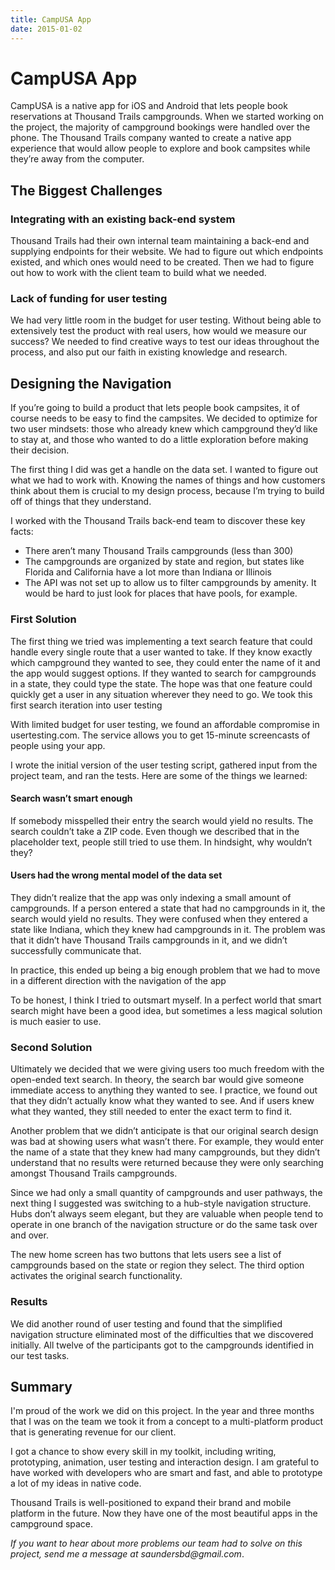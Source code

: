 ```yaml
---
title: CampUSA App
date: 2015-01-02
---
```


# CampUSA App

CampUSA is a native app for iOS and Android that lets people book reservations at Thousand Trails campgrounds. When we started working on the project, the majority of campground bookings were handled over the phone. The Thousand Trails company wanted to create a native app experience that would allow people to explore and book campsites while they’re away from the computer.

## The Biggest Challenges

### Integrating with an existing back-end system

Thousand Trails had their own internal team maintaining a back-end and supplying endpoints for their website. We had to figure out which endpoints existed, and which ones would need to be created. Then we had to figure out how to work with the client team to build what we needed.

### Lack of funding for user testing

We had very little room in the budget for user testing. Without being able to extensively test the product with real users, how would we measure our success? We needed to find creative ways to test our ideas throughout the process, and also put our faith in existing knowledge and research.

## Designing the Navigation

If you’re going to build a product that lets people book campsites, it of course needs to be easy to find the campsites. We decided to optimize for two user mindsets: those who already knew which campground they’d like to stay at, and those who wanted to do a little exploration before making their decision.

The first thing I did was get a handle on the data set. I wanted to figure out what we had to work with. Knowing the names of things and how customers think about them is crucial to my design process, because I’m trying to build off of things that they understand.

I worked with the Thousand Trails back-end team to discover these key facts:

- There aren’t many Thousand Trails campgrounds (less than 300)
- The campgrounds are organized by state and region, but states like Florida and California have a lot more than Indiana or Illinois
- The API was not set up to allow us to filter campgrounds by amenity. It would be hard to just look for places that have pools, for example.

### First Solution

The first thing we tried was implementing a text search feature that could handle every single route that a user wanted to take. If they know exactly which campground they wanted to see, they could enter the name of it and the app would suggest options. If they wanted to search for campgrounds in a state, they could type the state. The hope was that one feature could quickly get a user in any situation wherever they need to go. We took this first search iteration into user testing

With limited budget for user testing, we found an affordable compromise in usertesting.com. The service allows you to get 15-minute screencasts of people using your app.

I wrote the initial version of the user testing script, gathered input from the project team, and ran the tests. Here are some of the things we learned:

#### Search wasn’t smart enough

If somebody misspelled their entry the search would yield no results. The search couldn’t take a ZIP code. Even though we described that in the placeholder text, people still tried to use them. In hindsight, why wouldn’t they?

#### Users had the wrong mental model of the data set

They didn’t realize that the app was only indexing a small amount of campgrounds. If a person entered a state that had no campgrounds in it, the search would yield no results. They were confused when they entered a state like Indiana, which they knew had campgrounds in it. The problem was that it didn’t have Thousand Trails campgrounds in it, and we didn’t successfully communicate that.

In practice, this ended up being a big enough problem that we had to move in a different direction with the navigation of the app

To be honest, I think I tried to outsmart myself. In a perfect world that smart search might have been a good idea, but sometimes a less magical solution is much easier to use.

### Second Solution

Ultimately we decided that we were giving users too much freedom with the open-ended text search. In theory, the search bar would give someone immediate access to anything they wanted to see. I practice, we found out that they didn’t actually know what they wanted to see. And if users knew what they wanted, they still needed to enter the exact term to find it.

Another problem that we didn’t anticipate is that our original search design was bad at showing users what wasn’t there. For example, they would enter the name of a state that they knew had many campgrounds, but they didn’t understand that no results were returned because they were only searching amongst Thousand Trails campgrounds.

Since we had only a small quantity of campgrounds and user pathways, the next thing I suggested was switching to a hub-style navigation structure. Hubs don’t always seem elegant, but they are valuable when people tend to operate in one branch of the navigation structure or do the same task over and over.

The new home screen has two buttons that lets users see a list of campgrounds based on the state or region they select. The third option activates the original search functionality.

### Results

We did another round of user testing and found that the simplified navigation structure eliminated most of the difficulties that we discovered initially. All twelve of the participants got to the campgrounds identified in our test tasks.

## Summary

I'm proud of the work we did on this project. In the year and three months that I was on the team we took it from a concept to a multi-platform product that is generating revenue for our client.

I got a chance to show every skill in my toolkit, including writing, prototyping, animation, user testing and interaction design. I am grateful to have worked with developers who are smart and fast, and able to prototype a lot of my ideas in native code.

Thousand Trails is well-positioned to expand their brand and mobile platform in the future. Now they have one of the most beautiful apps in the campground space.

_If you want to hear about more problems our team had to solve on this project, send me a message at saundersbd@gmail.com_.

